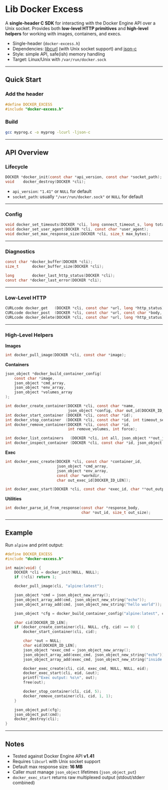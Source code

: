 # Lib Docker Excess

A **single-header C SDK** for interacting with the Docker Engine API over a Unix socket.
Provides both **low-level HTTP primitives** and **high-level helpers** for working with images, containers, and execs.

* Single-header (`docker-excess.h`)
* Dependencies: [libcurl](https://curl.se/libcurl/) (with Unix socket support) and [json-c](https://github.com/json-c/json-c)
* Style: simple API, safe(ish) memory handling
* Target: Linux/Unix with `/var/run/docker.sock`

---

## Quick Start

### Add the header

```c
#define DOCKER_EXCESS
#include "docker-excess.h"
```

### Build

```sh
gcc myprog.c -o myprog -lcurl -ljson-c
```

---

## API Overview

### Lifecycle

```c
DOCKER *docker_init(const char *api_version, const char *socket_path);
void    docker_destroy(DOCKER *cli);
```

* `api_version`: `"1.41"` or `NULL` for default
* `socket_path`: usually `"/var/run/docker.sock"` or `NULL` for default

---

### Config

```c
void docker_set_timeouts(DOCKER *cli, long connect_timeout_s, long total_timeout_s);
void docker_set_user_agent(DOCKER *cli, const char *user_agent);
void docker_set_max_response_size(DOCKER *cli, size_t max_bytes);
```

---

### Diagnostics

```c
const char *docker_buffer(DOCKER *cli);
size_t      docker_buffer_size(DOCKER *cli);

long        docker_last_http_status(DOCKER *cli);
const char *docker_last_error(DOCKER *cli);
```

---

### Low-Level HTTP

```c
CURLcode docker_get   (DOCKER *cli, const char *url, long *http_status);
CURLcode docker_post  (DOCKER *cli, const char *url, const char *body, long *http_status);
CURLcode docker_delete(DOCKER *cli, const char *url, long *http_status);
```

---

### High-Level Helpers

**Images**

```c
int docker_pull_image(DOCKER *cli, const char *image);
```

**Containers**

```c
json_object *docker_build_container_config(
    const char *image,
    json_object *cmd_array,
    json_object *env_array,
    json_object *volumes_array
);

int docker_create_container(DOCKER *cli, const char *name,
                            json_object *config, char out_id[DOCKER_ID_LEN]);
int docker_start_container (DOCKER *cli, const char *id);
int docker_stop_container  (DOCKER *cli, const char *id, int timeout_seconds);
int docker_remove_container(DOCKER *cli, const char *id,
                            int remove_volumes, int force);

int docker_list_containers   (DOCKER *cli, int all, json_object **out_json);
int docker_inspect_container (DOCKER *cli, const char *id, json_object **out_json);
```

**Exec**

```c
int docker_exec_create(DOCKER *cli, const char *container_id,
                       json_object *cmd_array,
                       json_object *env_array,
                       const char *workdir,
                       char out_exec_id[DOCKER_ID_LEN]);

int docker_exec_start(DOCKER *cli, const char *exec_id, char **out_output);
```

**Utilities**

```c
int docker_parse_id_from_response(const char *response_body,
                                  char *out_id, size_t out_size);
```

---

## Example

Run `alpine` and print output:

```c
#define DOCKER_EXCESS
#include "docker-excess.h"

int main(void) {
    DOCKER *cli = docker_init(NULL, NULL);
    if (!cli) return 1;

    docker_pull_image(cli, "alpine:latest");

    json_object *cmd = json_object_new_array();
    json_object_array_add(cmd, json_object_new_string("echo"));
    json_object_array_add(cmd, json_object_new_string("hello world"));

    json_object *cfg = docker_build_container_config("alpine:latest", cmd, NULL, NULL);

    char cid[DOCKER_ID_LEN];
    if (docker_create_container(cli, NULL, cfg, cid) == 0) {
        docker_start_container(cli, cid);

        char *out = NULL;
        char eid[DOCKER_ID_LEN];
        json_object *exec_cmd = json_object_new_array();
        json_object_array_add(exec_cmd, json_object_new_string("echo"));
        json_object_array_add(exec_cmd, json_object_new_string("inside container"));

        docker_exec_create(cli, cid, exec_cmd, NULL, NULL, eid);
        docker_exec_start(cli, eid, &out);
        printf("Exec output: %s\n", out);
        free(out);

        docker_stop_container(cli, cid, 5);
        docker_remove_container(cli, cid, 1, 1);
    }

    json_object_put(cfg);
    json_object_put(cmd);
    docker_destroy(cli);
}
```

---

## Notes

* Tested against Docker Engine API **v1.41**
* Requires `libcurl` with Unix socket support
* Default max response size: **16 MB**
* Caller must manage `json_object` lifetimes (`json_object_put`)
* `docker_exec_start` returns raw multiplexed output (stdout/stderr combined)
